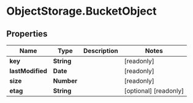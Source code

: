 # ObjectStorage.BucketObject

## Properties

Name | Type | Description | Notes
------------ | ------------- | ------------- | -------------
**key** | **String** |  | [readonly] 
**lastModified** | **Date** |  | [readonly] 
**size** | **Number** |  | [readonly] 
**etag** | **String** |  | [optional] [readonly] 


